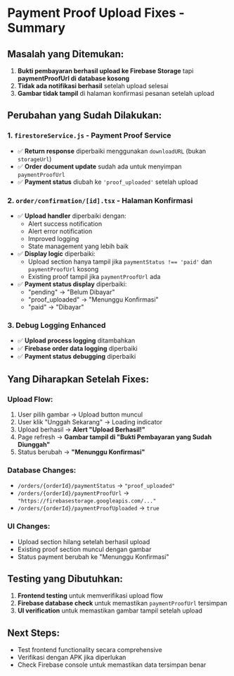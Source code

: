 # Payment Proof Upload Fixes - Summary

## Masalah yang Ditemukan:
1. **Bukti pembayaran berhasil upload ke Firebase Storage** tapi **paymentProofUrl di database kosong**
2. **Tidak ada notifikasi berhasil** setelah upload selesai
3. **Gambar tidak tampil** di halaman konfirmasi pesanan setelah upload

## Perubahan yang Sudah Dilakukan:

### 1. `firestoreService.js` - Payment Proof Service
- ✅ **Return response** diperbaiki menggunakan `downloadURL` (bukan `storageUrl`)
- ✅ **Order document update** sudah ada untuk menyimpan `paymentProofUrl`
- ✅ **Payment status** diubah ke `'proof_uploaded'` setelah upload

### 2. `order/confirmation/[id].tsx` - Halaman Konfirmasi
- ✅ **Upload handler** diperbaiki dengan:
  - Alert success notification
  - Alert error notification  
  - Improved logging
  - State management yang lebih baik
- ✅ **Display logic** diperbaiki:
  - Upload section hanya tampil jika `paymentStatus !== 'paid'` dan `paymentProofUrl` kosong
  - Existing proof tampil jika `paymentProofUrl` ada
- ✅ **Payment status display** diperbaiki:
  - "pending" → "Belum Dibayar"
  - "proof_uploaded" → "Menunggu Konfirmasi" 
  - "paid" → "Dibayar"

### 3. Debug Logging Enhanced
- ✅ **Upload process logging** ditambahkan
- ✅ **Firebase order data logging** diperbaiki
- ✅ **Payment status debugging** diperbaiki

## Yang Diharapkan Setelah Fixes:

### Upload Flow:
1. User pilih gambar → Upload button muncul
2. User klik "Unggah Sekarang" → Loading indicator  
3. Upload berhasil → **Alert "Upload Berhasil!"**
4. Page refresh → **Gambar tampil di "Bukti Pembayaran yang Sudah Diunggah"**
5. Status berubah → **"Menunggu Konfirmasi"**

### Database Changes:
- `/orders/{orderId}/paymentStatus` → `"proof_uploaded"`
- `/orders/{orderId}/paymentProofUrl` → `"https://firebasestorage.googleapis.com/..."`
- `/orders/{orderId}/paymentProofUploaded` → `true`

### UI Changes:
- Upload section hilang setelah berhasil upload
- Existing proof section muncul dengan gambar
- Status payment berubah ke "Menunggu Konfirmasi"

## Testing yang Dibutuhkan:
1. **Frontend testing** untuk memverifikasi upload flow
2. **Firebase database check** untuk memastikan `paymentProofUrl` tersimpan
3. **UI verification** untuk memastikan gambar tampil setelah upload

## Next Steps:
- Test frontend functionality secara comprehensive
- Verifikasi dengan APK jika diperlukan
- Check Firebase console untuk memastikan data tersimpan benar